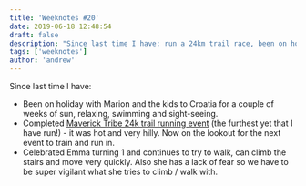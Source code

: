 ```yaml
---
title: 'Weeknotes #20'
date: 2019-06-18 12:48:54
draft: false
description: "Since last time I have: run a 24km trail race, been on holiday to Croatia, celebrated Emma's first birthday."
tags: ['weeknotes']
author: 'andrew'
---
```


Since last time I have:

-   Been on holiday with Marion and the kids to Croatia for a couple of weeks of sun, relaxing, swimming and sight-seeing.
-   Completed [Maverick Tribe 24k trail running event](https://www.strava.com/activities/2395541069) (the furthest yet that I have run!) - it was hot and very hilly. Now on the lookout for the next event to train and run in.
-   Celebrated Emma turning 1 and continues to try to walk, can climb the stairs and move very quickly. Also she has a lack of fear so we have to be super vigilant what she tries to climb / walk with.

